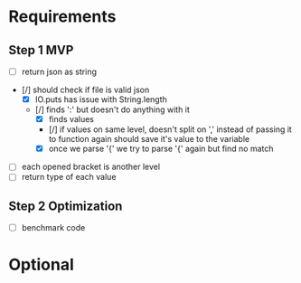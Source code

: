 # Requirements
## Step 1 MVP
- [ ] return json as string
- [/] should check if file is valid json
    - [x] IO.puts has issue with String.length
    - [/] finds ':' but doesn't do anything with it
        - [x] finds values
        - [/] if values on same level, doesn't split on ','
        instead of passing it to function again
        should save it's value to the variable
        - [x] once we parse '{' we try to parse '{' again
        but find no match
- [ ] each opened bracket is another level
- [ ] return type of each value
## Step 2 Optimization
- [ ] benchmark code

# Optional
